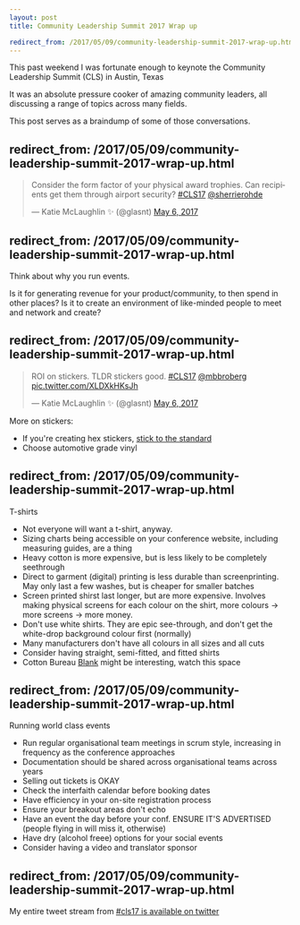 ```yaml
---
layout: post
title: Community Leadership Summit 2017 Wrap up

redirect_from: /2017/05/09/community-leadership-summit-2017-wrap-up.html
---
```



This past weekend I was fortunate enough to keynote the Community Leadership Summit (CLS) in Austin, Texas

It was an absolute pressure cooker of amazing community leaders, all discussing a range of topics across many fields. 


This post serves as a braindump of some of those conversations. 


redirect_from: /2017/05/09/community-leadership-summit-2017-wrap-up.html
---


<blockquote class="twitter-tweet" data-lang="en"><p lang="en" dir="ltr">Consider the form factor of your physical award trophies. Can recipients get them through airport security? <a href="https://twitter.com/hashtag/CLS17?src=hash">#CLS17</a> <a href="https://twitter.com/sherrierohde">@sherrierohde</a></p>&mdash; Katie McLaughlin ✨ (@glasnt) <a href="https://twitter.com/glasnt/status/860872807449862145">May 6, 2017</a></blockquote>
<script async src="//platform.twitter.com/widgets.js" charset="utf-8"></script>


redirect_from: /2017/05/09/community-leadership-summit-2017-wrap-up.html
---


Think about why you run events. 

Is it for generating revenue for your product/community, to then spend in other places? Is it to create an environment of like-minded people to meet and network and create? 


redirect_from: /2017/05/09/community-leadership-summit-2017-wrap-up.html
---


<blockquote class="twitter-tweet" data-lang="en"><p lang="en" dir="ltr">ROI on stickers. TLDR stickers good. <a href="https://twitter.com/hashtag/CLS17?src=hash">#CLS17</a> <a href="https://twitter.com/mbbroberg">@mbbroberg</a> <a href="https://t.co/XLDXkHKsJh">pic.twitter.com/XLDXkHKsJh</a></p>&mdash; Katie McLaughlin ✨ (@glasnt) <a href="https://twitter.com/glasnt/status/860879347556679680">May 6, 2017</a></blockquote>
<script async src="//platform.twitter.com/widgets.js" charset="utf-8"></script>

More on stickers:

 * If you're creating hex stickers, [stick to the standard](http://hexb.in/sticker.html)
 * Choose automotive grade vinyl


redirect_from: /2017/05/09/community-leadership-summit-2017-wrap-up.html
---


T-shirts

 * Not everyone will want a t-shirt, anyway. 
 * Sizing charts being accessible on your conference website, including measuring guides, are a thing
 * Heavy cotton is more expensive, but is less likely to be completely seethrough
 * Direct to garment (digital) printing is less durable than screenprinting. May only last a few washes, but is cheaper for smaller batches
 * Screen printed shirst last longer, but are more expensive. Involves making physical screens for each colour on the shirt, more colours -> more screens -> more money. 
 * Don't use white shirts. They are epic see-through, and don't get the white-drop background colour first (normally)
 * Many manufacturers don't have all colours in all sizes and all cuts
 * Consider having straight, semi-fitted, and fitted shirts
 * Cotton Bureau [Blank](https://blank.cottonbureau.com/) might be interesting, watch this space



redirect_from: /2017/05/09/community-leadership-summit-2017-wrap-up.html
---


Running world class events

 * Run regular organisational team meetings in scrum style, increasing in frequency as the conference approaches
 * Documentation should be shared across organisational teams across years
 * Selling out tickets is OKAY
 * Check the interfaith calendar before booking dates
 * Have efficiency in your on-site registration process
 * Ensure your breakout areas don't echo
 * Have an event the day before your conf. ENSURE IT'S ADVERTISED (people flying in will miss it, otherwise)
 * Have dry (alcohol freee) options for your social events
 * Consider having a video and translator sponsor
 



redirect_from: /2017/05/09/community-leadership-summit-2017-wrap-up.html
---


My entire tweet stream from [#cls17 is available on twitter](https://twitter.com/search?f=tweets&vertical=default&q=from%3Aglasnt%20%23cls17&src=typd)
